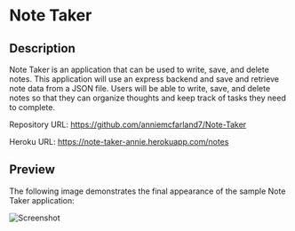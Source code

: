 # Note Taker

## Description 

Note Taker is an application that can be used to write, save, and delete notes. This application will use an express backend and save and retrieve note data from a JSON file.
Users will be able to write, save, and delete notes so that they can organize thoughts and keep track of tasks they need to complete.

Repository URL: https://github.com/anniemcfarland7/Note-Taker

Heroku URL: https://note-taker-annie.herokuapp.com/notes

## Preview

The following image demonstrates the final appearance of the sample Note Taker application:

![Screenshot](.public/assets/screenshot.png)
